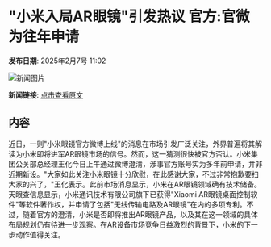 # "小米入局AR眼镜"引发热议 官方:官微为往年申请

**发布日期**: 2025年2月7号 11:02

![新闻图片](https://pic.chinaz.com/picmap/thumb/202410241413582463_0.jpg)

**新闻链接**: [点击查看原文](https://www.aibase.com/zh/news/15131)

## 内容

近日，一则"小米眼镜官方微博上线"的消息在市场引发广泛关注，外界普遍将其解读为小米即将进军AR眼镜市场的信号。然而，这一猜测很快被官方否认。小米集团公关部总经理王化今日上午通过微博澄清，涉事官方账号实为多年前申请，并非近期新设。"大家如此关注小米眼镜十分欣慰，在此感谢大家，不过非常抱歉要扫大家的兴了，"王化表示。此前市场消息显示，小米在AR眼镜领域确有技术储备。天眼查信息显示，小米通讯技术有限公司旗下已获得"Xiaomi AR眼镜桌面控制软件"等软件著作权，并申请了包括"无线传输电路及AR眼镜"在内的多项专利。不过，随着官方的澄清，小米是否即将推出AR眼镜产品，以及其在这一领域的具体布局规划仍有待进一步观察。在AR设备市场竞争日益激烈的背景下，小米的下一步动作值得关注。

